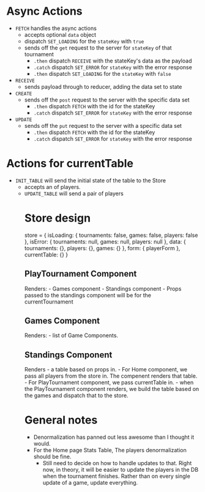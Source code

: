 
# Async Actions

- `FETCH` handles the async actions
  - accepts optional `data` object
  - dispatch `SET_LOADING` for the `stateKey` with `true`
  - sends off the `get` request to the server for `stateKey` of that tournament
    - `.then` dispatch `RECEIVE` with the stateKey's data as the payload
    - `.catch` dispatch `SET_ERROR` for `stateKey` with the error response
    - `.then` dispatch `SET_LOADING` for the `stateKey` with `false`
- `RECEIVE`
    - sends payload through to reducer, adding the data set to state
- `CREATE`
  - sends off the `post` request to the server with the specific data set
    - `.then` dispatch `FETCH` with the id for the stateKey
    - `.catch` dispatch `SET_ERROR` for `stateKey` with the error response
- `UPDATE`
  - sends off the `put` request to the server with a specific data set
    - `.then` dispatch `FETCH` with the id for the stateKey
    - `.catch` dispatch `SET_ERROR` for `stateKey` with the error response

# Actions for currentTable

  - `INIT_TABLE` will send the initial state of the table to the Store
    - accepts an <Object> of players.
  - `UPDATE_TABLE` will send a pair of players <Object>


# Store design

store = {
  isLoading: {
    tournaments: false,
    games: false,
    players: false
  },
  isError: {
    tournaments: null,
    games: null,
    players: null
  },
  data: {
    tournaments: {},
    players: {},
    games: {}
  },
  form: {
    playerForm
  },
  currentTable: {}
}

## PlayTournament Component

  Renders:
    - Games component
    - Standings component
      - Props passed to the standings component will be for the currentTournament

## Games Component

  Renders:
    - list of Game Components.

## Standings Component

  Renders
    - a table based on props in.
      - For Home component, we pass all players from the store in. The compenent renders that table.
      - For PlayTournament component, we pass currentTable in.
        - when the PlayTournament component renders, we build the table based on the games and dispatch that to the store.


# General notes

  - Denormalization has panned out less awesome than I thought it would.
  - For the Home page Stats Table, The players denormalization should be fine.
    - Still need to decide on how to handle updates to that. Right now, in theory, it will be easier to update the players in the DB when the tournament finishes. Rather than on every single update of a game, update everything. 
